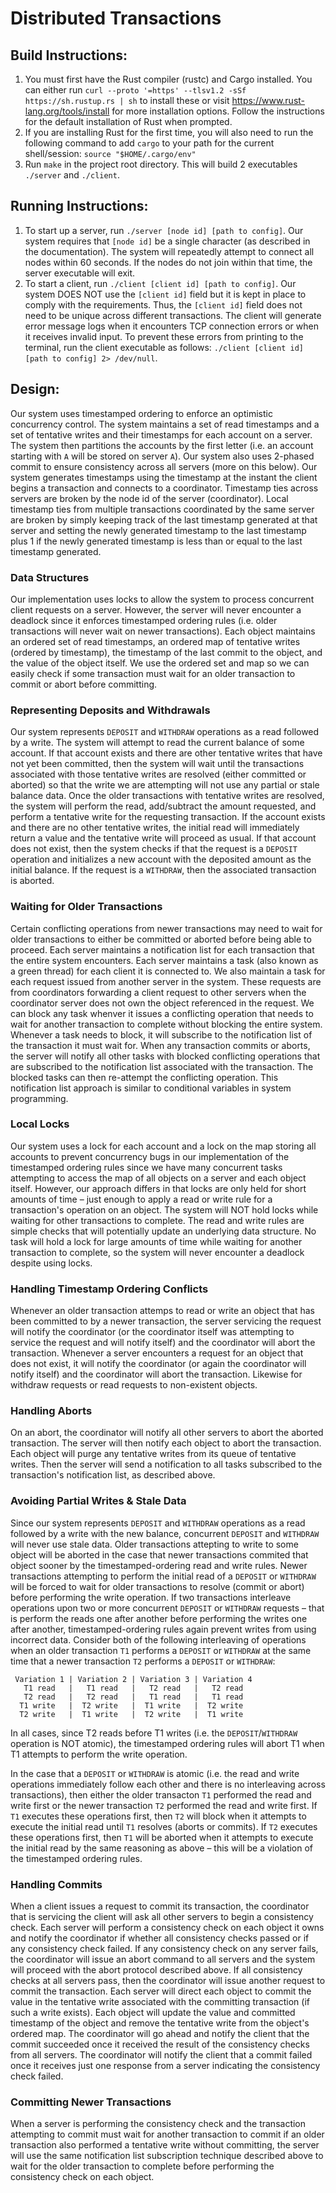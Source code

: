 # Distributed Transactions

## Build Instructions:

1. You must first have the Rust compiler (rustc) and Cargo installed. You can either run `curl --proto '=https' --tlsv1.2 -sSf https://sh.rustup.rs | sh` to install these or visit https://www.rust-lang.org/tools/install for more installation options. Follow the instructions for the default installation of Rust when prompted.
2. If you are installing Rust for the first time, you will also need to run the following command to add `cargo` to your path for the current shell/session: `source "$HOME/.cargo/env"`
3. Run `make` in the project root directory. This will build 2 executables `./server` and `./client`.

## Running Instructions:

1. To start up a server, run `./server [node id] [path to config]`. Our system requires that `[node id]` be a single character (as described in the documentation). The system will repeatedly attempt to connect all nodes within 60 seconds. If the nodes do not join within that time, the server executable will exit.  
2. To start a client, run `./client [client id] [path to config]`. Our system DOES NOT use the `[client id]` field but it is kept in place to comply with the requirements. Thus, the `[client id]` field does not need to be unique across different transactions. The client will generate error message logs when it encounters TCP connection errors or when it receives invalid input. To prevent these errors from printing to the terminal, run the client executable as follows: `./client [client id] [path to config] 2> /dev/null`. 

## Design: 
Our system uses timestamped ordering to enforce an optimistic concurrency control. The system maintains a set of read timestamps and a set of tentative writes and their timestamps for each account on a server. The system then partitions the accounts by the first letter (i.e. an account starting with `A` will be stored on server `A`). Our system also uses 2-phased commit to ensure consistency across all servers (more on this below). Our system generates timestamps using the timestamp at the instant the client begins a transaction and connects to a coordinator. Timestamp ties across servers are broken by the node id of the server (coordinator). Local timestamp ties from multiple transactions coordinated by the same server are broken by simply keeping track of the last timestamp generated at that server and setting the newly generated timestamp to the last timestamp plus 1 if the newly generated timestamp is less than or equal to the last timestamp generated. 

### Data Structures
Our implementation uses locks to allow the system to process concurrent client requests on a server. However, the server will never encounter a deadlock since it enforces timestamped ordering rules (i.e. older transactions will never wait on newer transactions). Each object maintains an ordered set of read timestamps, an ordered map of tentative writes (ordered by timestamp), the timestamp of the last commit to the object, and the value of the object itself. We use the ordered set and map so we can easily check if some transaction must wait for an older transaction to commit or abort before committing. 

### Representing Deposits and Withdrawals
Our system represents `DEPOSIT` and `WITHDRAW` operations as a read followed by a write. The system will attempt to read the current balance of some account. If that account exists and there are other tentative writes that have not yet been committed, then the system will wait until the transactions associated with those tentative writes are resolved (either committed or aborted) so that the write we are attempting will not use any partial or stale balance data. Once the older transactions with tentative writes are resolved, the system will perform the read, add/subtract the amount requested, and perform a tentative write for the requesting transaction. If the account exists and there are no other tentative writes, the initial read will immediately return a value and the tentative write will proceed as usual. If that account does not exist, then the system checks if that the request is a `DEPOSIT` operation and initializes a new account with the deposited amount as the initial balance. If the request is a `WITHDRAW`, then the associated transaction is aborted. 

### Waiting for Older Transactions 
Certain conflicting operations from newer transactions may need to wait for older transactions to either be committed or aborted before being able to proceed. Each server maintains a notification list for each transaction that the entire system encounters. Each server maintains a task (also known as a green thread) for each client it is connected to. We also maintain a task for each request issued from another server in the system. These requests are from coordinators forwarding a client request to other servers when the coordinator server does not own the object referenced in the request. We can block any task whenver it issues a conflicting operation that needs to wait for another transaction to complete without blocking the entire system. Whenever a task needs to block, it will subscribe to the notification list of the transaction it must wait for. When any transaction commits or aborts, the server will notify all other tasks with blocked conflicting operations that are subscribed to the notification list associated with the transaction. The blocked tasks can then re-attempt the conflicting operation. This notification list approach is similar to conditional variables in system programming.

### Local Locks
Our system uses a lock for each account and a lock on the map storing all accounts to prevent concurrency bugs in our implementation of the timestamped ordering rules since we have many concurrent tasks attempting to access the map of all objects on a server and each object itself. However, our approach differs in that locks are only held for short amounts of time – just enough to apply a read or write rule for a transaction's operation on an object. The system will NOT hold locks while waiting for other transactions to complete. The read and write rules are simple checks that will potentially update an underlying data structure. No task will hold a lock for large amounts of time while waiting for another transaction to complete, so the system will never encounter a deadlock despite using locks. 

### Handling Timestamp Ordering Conflicts
Whenever an older transaction attemps to read or write an object that has been committed to by a newer transaction, the server servicing the request will notify the coordinator (or the coordinator itself was attempting to service the request and will notify itself) and the coordinator will abort the transaction. Whenever a server encounters a request for an object that does not exist, it will notify the coordinator (or again the coordinator will notify itself) and the coordinator will abort the transaction. Likewise for withdraw requests or read requests to non-existent objects. 

### Handling Aborts
On an abort, the coordinator will notify all other servers to abort the aborted transaction. The server will then notify each object to abort the transaction. Each object will purge any tentative writes from its queue of tentative writes. Then the server will send a notification to all tasks subscribed to the transaction's notification list, as described above. 

### Avoiding Partial Writes & Stale Data
Since our system represents `DEPOSIT` and `WITHDRAW` operations as a read followed by a write with the new balance, concurrent `DEPOSIT` and `WITHDRAW` will never use stale data. Older transactions attepting to write to some object will be aborted in the case that newer transactions commited that object sooner by the timestamped-ordering read and write rules. Newer transactions attempting to perform the initial read of a `DEPOSIT` or `WITHDRAW` will be forced to wait for older transactions to resolve (commit or abort) before performing the write operation. If two transactions interleave operations upon two or more concurrent `DEPOSIT` or `WITHDRAW` requests – that is perform the reads one after another before performing the writes one after another, timestamped-ordering rules again prevent writes from using incorrect data. Consider both of the following interleaving of operations when an older transaction `T1` performs a `DEPOSIT` or `WITHDRAW` at the same time that a newer transaction `T2` performs a  `DEPOSIT` or `WITHDRAW`:
```
 Variation 1 | Variation 2 | Variation 3 | Variation 4
   T1 read   |   T1 read   |   T2 read   |   T2 read
   T2 read   |   T2 read   |   T1 read   |   T1 read
  T1 write   |  T2 write   |  T1 write   |  T2 write
  T2 write   |  T1 write   |  T2 write   |  T1 write
```
In all cases, since T2 reads before T1 writes (i.e. the `DEPOSIT`/`WITHDRAW` operation is NOT atomic), the timestamped ordering rules will abort T1 when T1 attempts to perform the write operation. 

In the case that a `DEPOSIT` or `WITHDRAW` is atomic (i.e. the read and write operations immediately follow each other and there is no interleaving across transactions), then either the older transacton `T1` performed the read and write first or the newer transaction `T2` performed the read and write first. If `T1` executes these operations first, then `T2` will block when it attempts to execute the initial read until `T1` resolves (aborts or commits). If `T2` executes these operations first, then `T1` will be aborted when it attempts to execute the initial read by the same reasoning as above – this will be a violation of the timestamped ordering rules. 

### Handling Commits
When a client issues a request to commit its transaction, the coordinator that is servicing the client will ask all other servers to begin a consistency check. Each server will perform a consistency check on each object it owns and notify the coordinator if whether all consistency checks passed or if any consistency check failed. If any consistency check on any server fails, the coordinator will issue an abort command to all servers and the system will proceed with the abort protocol described above. If all consistency checks at all servers pass, then the coordinator will issue another request to commit the transaction. Each server will direct each object to commit the value in the tentative write associated with the committing transaction (if such a write exists). Each object will update the value and committed timestamp of the object and remove the tentative write from the object's ordered map. The coordinator will go ahead and notify the client that the commit succeeded once it received the result of the consistency checks from all servers. The coordinator will notify the client that a commit failed once it receives just one response from a server indicating the consistency check failed. 

### Committing Newer Transactions
When a server is performing the consistency check and the transaction attempting to commit must wait for another transaction to commit if an older transaction also performed a tentative write without committing, the server will use the same notification list subscription technique described above to wait for the older transaction to complete before performing the consistency check on each object. 
